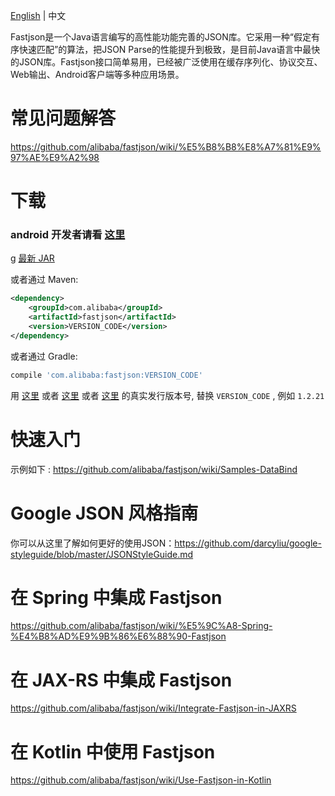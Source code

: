 [English](https://github.com/alibaba/fastjson/wiki) | 中文

Fastjson是一个Java语言编写的高性能功能完善的JSON库。它采用一种“假定有序快速匹配”的算法，把JSON Parse的性能提升到极致，是目前Java语言中最快的JSON库。Fastjson接口简单易用，已经被广泛使用在缓存序列化、协议交互、Web输出、Android客户端等多种应用场景。

# 常见问题解答
https://github.com/alibaba/fastjson/wiki/%E5%B8%B8%E8%A7%81%E9%97%AE%E9%A2%98

# 下载
### android 开发者请看 [这里][0]
g
[最新 JAR][1] 

或者通过 Maven:
```xml
<dependency>
    <groupId>com.alibaba</groupId>
    <artifactId>fastjson</artifactId>
    <version>VERSION_CODE</version>
</dependency>
```

或者通过 Gradle:
```groovy
compile 'com.alibaba:fastjson:VERSION_CODE'
```

用 [这里][2] 或者 [这里][3] 或者 [这里][4] 的真实发行版本号, 替换 `VERSION_CODE` , 例如 `1.2.21`

[0]: https://github.com/alibaba/fastjson/wiki/Android%E7%89%88%E6%9C%AC
[1]: https://search.maven.org/remote_content?g=com.alibaba&a=fastjson&v=LATEST
[2]: http://search.maven.org/#search%7Cgav%7C1%7Cg%3A%22com.alibaba%22%20AND%20a%3A%22fastjson%22
[3]: http://repo1.maven.org/maven2/com/alibaba/fastjson/
[4]: https://bintray.com/bintray/jcenter/com.alibaba%3Afastjson#files

# 快速入门
示例如下 : https://github.com/alibaba/fastjson/wiki/Samples-DataBind

# Google JSON 风格指南
你可以从这里了解如何更好的使用JSON：https://github.com/darcyliu/google-styleguide/blob/master/JSONStyleGuide.md

# 在 Spring 中集成 Fastjson
https://github.com/alibaba/fastjson/wiki/%E5%9C%A8-Spring-%E4%B8%AD%E9%9B%86%E6%88%90-Fastjson

# 在 JAX-RS 中集成 Fastjson
https://github.com/alibaba/fastjson/wiki/Integrate-Fastjson-in-JAXRS

# 在 Kotlin 中使用 Fastjson
https://github.com/alibaba/fastjson/wiki/Use-Fastjson-in-Kotlin